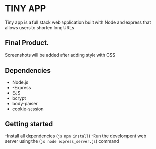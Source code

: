 # TINY APP

Tiny app is a full stack web application built with Node and express that allows users to shorten long URLs

## Final Product.

Screenshots will be added after adding style with CSS

## Dependencies

- Node.js
- -Express
- EJS
- bcrypt
- body-parser
- cookie-session

## Getting started

-Install all dependencies (`js npm install`)
-Run the develompent web server using the (`js node express_server.js`) command
